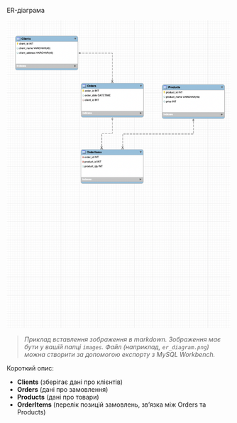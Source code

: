 ER-діаграма

![ER-діаграма](images/diogram.png)
> _Приклад вставлення зображення в markdown. Зображення має бути у вашій папці `images`. 
> Файл (наприклад, `er_diagram.png`) можна створити за допомогою експорту з MySQL Workbench._

Короткий опис:
- **Clients** (зберігає дані про клієнтів)
- **Orders** (дані про замовлення)
- **Products** (дані про товари)
- **OrderItems** (перелік позицій замовлень, зв’язка між Orders та Products)